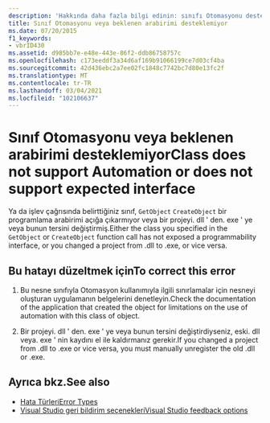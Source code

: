 ```yaml
---
description: 'Hakkında daha fazla bilgi edinin: sınıfı Otomasyonu desteklemiyor veya beklenen arabirimi desteklemiyor'
title: Sınıf Otomasyonu veya beklenen arabirimi desteklemiyor
ms.date: 07/20/2015
f1_keywords:
- vbrID430
ms.assetid: d985bb7e-e48e-443e-86f2-ddb86758757c
ms.openlocfilehash: c173eeddf3a34d6af169b91066199ce7d03cf4ba
ms.sourcegitcommit: 42d436ebc2a7ee02fc1848c7742bc7d80e13fc2f
ms.translationtype: MT
ms.contentlocale: tr-TR
ms.lasthandoff: 03/04/2021
ms.locfileid: "102106637"
---
```

# <a name="class-does-not-support-automation-or-does-not-support-expected-interface"></a><span data-ttu-id="5c011-103">Sınıf Otomasyonu veya beklenen arabirimi desteklemiyor</span><span class="sxs-lookup"><span data-stu-id="5c011-103">Class does not support Automation or does not support expected interface</span></span>

<span data-ttu-id="5c011-104">Ya da işlev çağrısında belirttiğiniz sınıf, `GetObject` `CreateObject` bir programlama arabirimi açığa çıkarmıyor veya bir projeyi. dll ' den. exe ' ye veya bunun tersini değiştirmiş.</span><span class="sxs-lookup"><span data-stu-id="5c011-104">Either the class you specified in the `GetObject` or `CreateObject` function call has not exposed a programmability interface, or you changed a project from .dll to .exe, or vice versa.</span></span>  
  
## <a name="to-correct-this-error"></a><span data-ttu-id="5c011-105">Bu hatayı düzeltmek için</span><span class="sxs-lookup"><span data-stu-id="5c011-105">To correct this error</span></span>  
  
1. <span data-ttu-id="5c011-106">Bu nesne sınıfıyla Otomasyon kullanımıyla ilgili sınırlamalar için nesneyi oluşturan uygulamanın belgelerini denetleyin.</span><span class="sxs-lookup"><span data-stu-id="5c011-106">Check the documentation of the application that created the object for limitations on the use of automation with this class of object.</span></span>  
  
2. <span data-ttu-id="5c011-107">Bir projeyi. dll ' den. exe ' ye veya bunun tersini değiştirdiyseniz, eski. dll veya. exe ' nin kaydını el ile kaldırmanız gerekir.</span><span class="sxs-lookup"><span data-stu-id="5c011-107">If you changed a project from .dll to .exe or vice versa, you must manually unregister the old .dll or .exe.</span></span>  
  
## <a name="see-also"></a><span data-ttu-id="5c011-108">Ayrıca bkz.</span><span class="sxs-lookup"><span data-stu-id="5c011-108">See also</span></span>

- [<span data-ttu-id="5c011-109">Hata Türleri</span><span class="sxs-lookup"><span data-stu-id="5c011-109">Error Types</span></span>](../../programming-guide/language-features/error-types.md)
- [<span data-ttu-id="5c011-110">Visual Studio geri bildirim seçenekleri</span><span class="sxs-lookup"><span data-stu-id="5c011-110">Visual Studio feedback options</span></span>](/visualstudio/ide/feedback-options)
